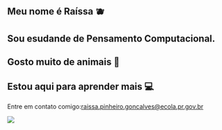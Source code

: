## Meu nome é Raíssa 🫐
## Sou esudande de Pensamento Computacional.
## Gosto muito de animais 🐶
## Estou aqui para aprender mais 💻


Entre em contato comigo:raissa.pinheiro.goncalves@ecola.pr.gov.br



![](https://media1.tenor.com/m/uj0tiuNlwEIAAAAC/raven-teen.gif)

